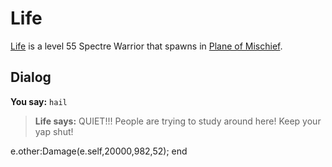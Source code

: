 # Life



[Life](/npc/126365) is a level 55 Spectre Warrior that spawns in [Plane of Mischief](/zone/126).



## Dialog

**You say:** `hail`



>**Life says:** QUIET!!! People are trying to study around here! Keep your yap shut!


e.other:Damage(e.self,20000,982,52);
end
